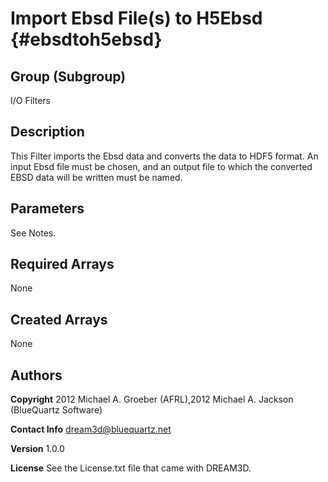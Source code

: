 Import Ebsd File(s) to H5Ebsd {#ebsdtoh5ebsd}
======

## Group (Subgroup) ##
I/O Filters

## Description ##

This Filter imports the Ebsd data and converts the data to HDF5 format. An input Ebsd file must be chosen, and an output file to which the converted EBSD data will be written must be named.  

## Parameters ##
See Notes.


## Required Arrays ##
None

## Created Arrays ##
None

## Authors ##

**Copyright** 2012 Michael A. Groeber (AFRL),2012 Michael A. Jackson (BlueQuartz Software)

**Contact Info** dream3d@bluequartz.net

**Version** 1.0.0

**License**  See the License.txt file that came with DREAM3D.




